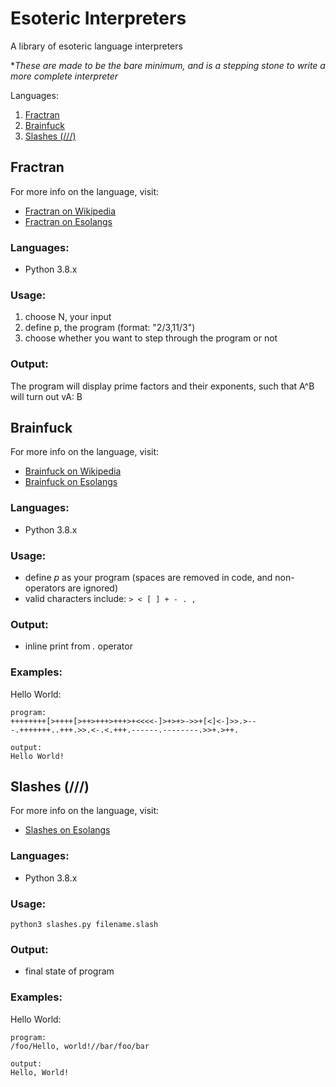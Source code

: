 # Esoteric Interpreters

A library of esoteric language interpreters

**These are made to be the bare minimum, and is a stepping stone to write a more complete interpreter*

Languages:
1. [Fractran](#fractran)
2. [Brainfuck](#brainfuck)
3. [Slashes (///) ](#slashes)




<a name="fractran"></a>
## Fractran

For more info on the language, visit: 
* [Fractran on Wikipedia](https://en.wikipedia.org/wiki/FRACTRAN)
* [Fractran on Esolangs](https://esolangs.org/wiki/Fractran)

### Languages:

* Python 3.8.x

### Usage:

1. choose N, your input
2. define p, the program (format: "2/3,11/3")
3. choose whether you want to step through the program or not

### Output:

The program will display prime factors and their exponents, such that A^B will turn out vA: B


<a name="brainfuck"></a>
## Brainfuck

For more info on the language, visit: 
* [Brainfuck on Wikipedia](https://en.wikipedia.org/wiki/Brainfuck)
* [Brainfuck on Esolangs](https://esolangs.org/wiki/Brainfuck)

### Languages:

* Python 3.8.x

### Usage:

* define *p* as your program (spaces are removed in code, and non-operators are ignored)
* valid characters include: `> < [ ] + - . ,`

### Output:

* inline print from *.* operator

### Examples:

Hello World:
```
program:
++++++++[>++++[>++>+++>+++>+<<<<-]>+>+>->>+[<]<-]>>.>---.+++++++..+++.>>.<-.<.+++.------.--------.>>+.>++.

output:
Hello World!
```


<a name="slashes"></a>
## Slashes (///)

For more info on the language, visit: 
* [Slashes on Esolangs](https://esolangs.org/wiki////)

### Languages:

* Python 3.8.x

### Usage:

```
python3 slashes.py filename.slash
```
### Output:

* final state of program

### Examples:

Hello World:
```
program:
/foo/Hello, world!//bar/foo/bar

output:
Hello, World!
```






